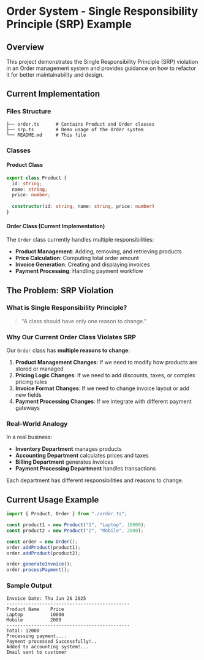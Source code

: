 # Order System - Single Responsibility Principle (SRP) Example

## Overview

This project demonstrates the Single Responsibility Principle (SRP) violation in an Order management system and provides guidance on how to refactor it for better maintainability and design.

## Current Implementation

### Files Structure
```
├── order.ts      # Contains Product and Order classes
├── srp.ts        # Demo usage of the Order system
└── README.md     # This file
```

### Classes

#### Product Class
```typescript
export class Product {
  id: string;
  name: string;
  price: number;
  
  constructor(id: string, name: string, price: number)
}
```


#### Order Class (Current Implementation)
The `Order` class currently handles multiple responsibilities:
- **Product Management**: Adding, removing, and retrieving products
- **Price Calculation**: Computing total order amount
- **Invoice Generation**: Creating and displaying invoices
- **Payment Processing**: Handling payment workflow

## The Problem: SRP Violation

### What is Single Responsibility Principle?
> "A class should have only one reason to change."

### Why Our Current Order Class Violates SRP

Our `Order` class has **multiple reasons to change**:

1. **Product Management Changes**: If we need to modify how products are stored or managed
2. **Pricing Logic Changes**: If we need to add discounts, taxes, or complex pricing rules
3. **Invoice Format Changes**: If we need to change invoice layout or add new fields
4. **Payment Processing Changes**: If we integrate with different payment gateways

### Real-World Analogy
In a real business:
- **Inventory Department** manages products
- **Accounting Department** calculates prices and taxes
- **Billing Department** generates invoices
- **Payment Processing Department** handles transactions

Each department has different responsibilities and reasons to change.

## Current Usage Example

```typescript
import { Product, Order } from "./order.ts";

const product1 = new Product("1", "Laptop", 10000);
const product2 = new Product("2", "Mobile", 2000);

const order = new Order();
order.addProduct(product1);
order.addProduct(product2);

order.generateInvoice();
order.processPayment();
```

### Sample Output
```
Invoice Date: Thu Jun 26 2025
---------------------------------------------
Product Name    Price
Laptop          10000
Mobile          2000
---------------------------------------------
Total: 12000
Processing payment....
Payment processed Successfully!..
Added to accounting system!...
Email sent to customer
```
